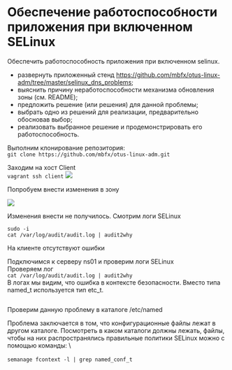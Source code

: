 # Обеспечение работоспособности приложения при включенном SELinux
Обеспечить работоспособность приложения при включенном selinux.
- развернуть приложенный стенд
https://github.com/mbfx/otus-linux-adm/tree/master/selinux_dns_problems;
- выяснить причину неработоспособности механизма обновления зоны (см. README);
- предложить решение (или решения) для данной проблемы;
- выбрать одно из решений для реализации, предварительно обосновав выбор;
- реализовать выбранное решение и продемонстрировать его работоспособность. 

Выполним клонирование репозитория: \
`git clone https://github.com/mbfx/otus-linux-adm.git` 

Заходим на хост Client \
`vagrant ssh client` 
![](https://github.com/vedoff/selinux/blob/main/pict/Screenshot%20from%202022-01-06%2016-28-13.png)

Попробуем внести изменения в зону

![](https://github.com/vedoff/selinux/blob/main/pict/Screenshot%20from%202022-01-06%2016-29-39.png)

Изменения внести не получилось. Смотрим логи SELinux 

`sudo -i` \
`cat /var/log/audit/audit.log | audit2why` 

На клиенте отсутствуют ошибки 

Подключимся к серверу ns01 и проверим логи SELinux \
Проверяем лог \
`cat /var/log/audit/audit.log | audit2why` \
В логах мы видим, что ошибка в контексте безопасности. Вместо типа
named_t используется тип etc_t.

![]()

Проверим данную проблему в каталоге /etc/named
![]()

Проблема заключается в том, что конфигурационные файлы лежат в другом каталоге.
Посмотреть в каком каталоги должны лежать, файлы, чтобы на них
распространялись правильные политики SELinux можно с помощью команды: \

`semanage fcontext -l | grep named_conf_t` 
![]()
